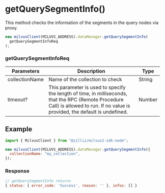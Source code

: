 # getQuerySegmentInfo()

This method checks the information of the segments in the query nodes via proxy.

```javascript
new milvusClient(MILUVS_ADDRESS).dataManager.getQuerySegmentInfo(
  getQuerySegmentInfoReq
);
```

### getQuerySegmentInfoReq

| Parameters     | Description                                                                            | Type   |
| -------------- | -------------------------------------------------------------------------------------- | ------ |
| collectionName | Name of the collection to check                                                        | String |
| timeout?       | This parameter is used to specify the length of time, in milliseconds, that the RPC (Remote Procedure Call) is allowed to run. If no value is provided, the default is undefined. | Number |

## Example

```javascript
import { MilvusClient } from "@zilliz/milvus2-sdk-node";

new milvusClient(MILUVS_ADDRESS).dataManager.getQuerySegmentInfo({
  collectionName: "my_collection",
});
```

### Response

```javascript
// getQuerySegmentInfo returns
{ status: { error_code: 'Success', reason: '' }, infos: [] }
```
